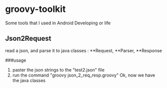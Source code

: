 # groovy-toolkit
Some tools that I used in Android Developing or life


## Json2Request
read a json, and parse it to java classes : **Request, **Parser, **Response

###usage
1. paster the json strings to the "test2.json" file
2. run the command "groovy json_2_req_resp.groovy"
Ok, now we have the java classes

